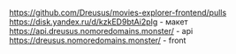 https://github.com/Dreusus/movies-explorer-frontend/pulls  
https://disk.yandex.ru/d/kzkED9btAi2pIg - макет 
https://api.dreusus.nomoredomains.monster/ - api
https://dreusus.nomoredomains.monster/ - front


